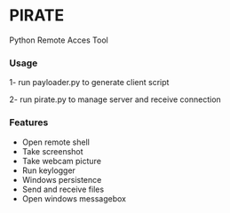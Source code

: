 # PIRATE
 Python Remote Acces Tool

### Usage
1- run payloader.py to generate client script

2- run pirate.py to manage server and receive connection

### Features

- Open remote shell
- Take screenshot 
- Take webcam picture
- Run keylogger
- Windows persistence
- Send and receive files
- Open windows messagebox


